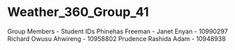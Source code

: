 # Weather_360_Group_41 
Group Members          - Student IDs
Phinehas Freeman       - 
Janet Enyan            - 10990297
Richard Owusu Ahwireng - 10958802
Prudence Rashida Adam  - 10948938
